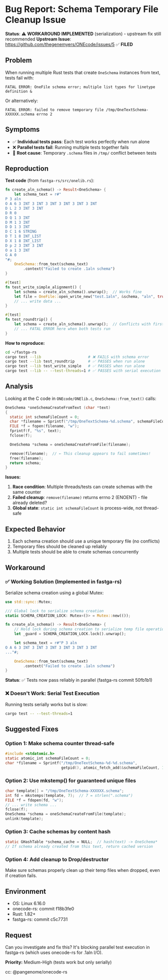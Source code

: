# Bug Report: Schema Temporary File Cleanup Issue

**Status**: ⚠️ **WORKAROUND IMPLEMENTED** (serialization) - upstream fix still recommended
**Upstream Issue**: https://github.com/thegenemyers/ONEcode/issues/5 ✅ **FILED**

## Problem

When running multiple Rust tests that create `OneSchema` instances from text, tests fail with:

```
FATAL ERROR: OneFile schema error; multiple list types for linetype definition &
```

Or alternatively:

```
FATAL ERROR: failed to remove temporary file /tmp/OneTextSchema-XXXXXX.schema errno 2
```

## Symptoms

- ✅ **Individual tests pass**: Each test works perfectly when run alone
- ❌ **Parallel tests fail**: Running multiple tests together fails
- 🐛 **Root cause**: Temporary `.schema` files in `/tmp/` conflict between tests

## Reproduction

**Test code** (from `fastga-rs/src/onelib.rs`):

```rust
fn create_aln_schema() -> Result<OneSchema> {
    let schema_text = r#"
P 3 aln
O A 6 3 INT 3 INT 3 INT 3 INT 3 INT 3 INT
D L 2 3 INT 3 INT
D R 0
D Q 1 3 INT
D M 1 3 INT
D D 1 3 INT
D C 1 6 STRING
D T 1 8 INT_LIST
D X 1 8 INT_LIST
D p 2 3 INT 3 INT
O a 1 3 INT
G A 0
"#;
    OneSchema::from_text(schema_text)
        .context("Failed to create .1aln schema")
}

#[test]
fn test_write_simple_alignment() {
    let schema = create_aln_schema().unwrap();  // Works fine
    let file = OneFile::open_write_new("test.1aln", &schema, "aln", true, 1).unwrap();
    // ... write data ...
}

#[test]
fn test_roundtrip() {
    let schema = create_aln_schema().unwrap();  // Conflicts with first test!
    // ... FATAL ERROR here when both tests run
}
```

**How to reproduce:**

```bash
cd ~/fastga-rs
cargo test --lib                     # ❌ FAILS with schema error
cargo test --lib test_roundtrip      # ✅ PASSES when run alone
cargo test --lib test_write_simple   # ✅ PASSES when run alone
cargo test --lib -- --test-threads=1 # ✅ PASSES with serial execution
```

## Analysis

Looking at the C code in `ONEcode/ONElib.c`, `OneSchema::from_text()` calls:

```c
OneSchema *oneSchemaCreateFromText (char *text)
{
  static int schemaFileCount = 0;
  char *filename = Sprintf("/tmp/OneTextSchema-%d.schema", schemaFileCount++);
  FILE *f = fopen(filename, "w");
  fprintf(f, "%s", text);
  fclose(f);

  OneSchema *schema = oneSchemaCreateFromFile(filename);

  remove(filename);  // ← This cleanup appears to fail sometimes!
  free(filename);
  return schema;
}
```

**Issues:**
1. **Race condition**: Multiple threads/tests can create schemas with the same counter
2. **Failed cleanup**: `remove(filename)` returns errno 2 (ENOENT) - file already deleted?
3. **Global state**: `static int schemaFileCount` is process-wide, not thread-safe

## Expected Behavior

1. Each schema creation should use a unique temporary file (no conflicts)
2. Temporary files should be cleaned up reliably
3. Multiple tests should be able to create schemas concurrently

## Workaround

### ✅ Working Solution (Implemented in fastga-rs)

Serialize schema creation using a global Mutex:

```rust
use std::sync::Mutex;

/// Global lock to serialize schema creation
static SCHEMA_CREATION_LOCK: Mutex<()> = Mutex::new(());

fn create_aln_schema() -> Result<OneSchema> {
    // Hold lock during schema creation to serialize temp file operations
    let _guard = SCHEMA_CREATION_LOCK.lock().unwrap();

    let schema_text = r#"P 3 aln
O A 6 3 INT 3 INT 3 INT 3 INT 3 INT 3 INT
..."#;

    OneSchema::from_text(schema_text)
        .context("Failed to create .1aln schema")
}
```

**Status**: ✅ Tests now pass reliably in parallel (fastga-rs commit 50fb1b1)

### ❌ Doesn't Work: Serial Test Execution

Running tests serially works but is slow:
```bash
cargo test -- --test-threads=1
```

## Suggested Fixes

### Option 1: Make schema counter thread-safe
```c
#include <stdatomic.h>
static atomic_int schemaFileCount = 0;
char *filename = Sprintf("/tmp/OneTextSchema-%d-%d.schema",
                         getpid(), atomic_fetch_add(&schemaFileCount, 1));
```

### Option 2: Use mkstemp() for guaranteed unique files
```c
char template[] = "/tmp/OneTextSchema-XXXXXX.schema";
int fd = mkstemps(template, 7);  // 7 = strlen(".schema")
FILE *f = fdopen(fd, "w");
// ... write schema ...
fclose(f);
OneSchema *schema = oneSchemaCreateFromFile(template);
unlink(template);
```

### Option 3: Cache schemas by content hash
```c
static GHashTable *schema_cache = NULL;  // hash(text) -> OneSchema*
// If schema already created from this text, return cached version
```

### Option 4: Add cleanup to Drop/destructor
Make sure schemas properly clean up their temp files when dropped, even if creation fails.

## Environment

- OS: Linux 6.16.0
- onecode-rs: commit f18b3fe0
- Rust: 1.82+
- fastga-rs: commit c5c7731

## Request

Can you investigate and fix this? It's blocking parallel test execution in fastga-rs (which uses onecode-rs for .1aln I/O).

**Priority:** Medium-High (tests work but only serially)

cc: @pangenome/onecode-rs
